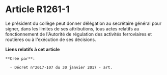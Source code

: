 # Article R1261-1

Le président du collège peut donner délégation au secrétaire général pour signer, dans les limites de ses attributions, tous
actes relatifs au fonctionnement de l'Autorité de régulation des activités ferroviaires et routières ou à l'exécution de ses
décisions.

**Liens relatifs à cet article**

	**Créé par**:

	  - Décret n°2017-107 du 30 janvier 2017 - art.

